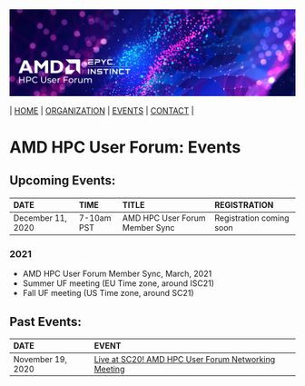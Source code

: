 <img src="../images/Smaller-AMDHPCUserTraining_header.png" alt="Comet Rack View" width="700px" />


| [HOME](https://amdhpcuserforum.github.io) | [ORGANIZATION](https://amdhpcuserforum.github.io/organization) | [EVENTS](https://amdhpcuserforum.github.io/events) | [CONTACT](https://amdhpcuserforum.github.io/contact) |


# AMD HPC User Forum: Events

## Upcoming Events:

| DATE | TIME | TITLE | REGISTRATION |
| :---- | :---- | :---- | :---- |
| December 11, 2020 | 7-10am PST | AMD HPC User Forum Member Sync | Registration coming soon |


### 2021
* AMD HPC User Forum Member Sync, March, 2021
* Summer UF meeting (EU Time zone, around ISC21)
* Fall  UF meeting (US Time zone, around SC21)


## Past Events:
| DATE | EVENT  |
| :---- | :---- |
| November 19, 2020 | [Live at SC20! AMD HPC User Forum Networking Meeting](https://sc20.sdsc.edu/events/live-at-sc20-amd-hpc-user-forum-networking-meeting/) |


<!----
[Live at SC20! AMD HPC User Forum Networking Meeting](https://sc20.sdsc.edu/events/live-at-sc20-amd-hpc-user-forum-networking-meeting/)| [More Info](https://na.eventscloud.com/website/19100/) |
|September 15-17, 2020 |[AMD HPC User Forum Kickoff Meeting](https://amdhpcuserforum.github.io/events/kickoff)|
---->



